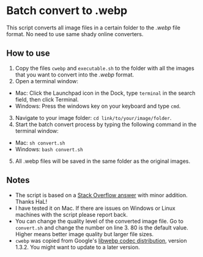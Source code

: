 # Batch convert to .webp
This script converts all image files in a certain folder to the *.webp* file format. No need to use same shady online converters.

## How to use
1. Copy the files `cwebp` and `executable.sh` to the folder with all the images that you want to convert into the *.webp* format.
2. Open a terminal window:
- Mac: Click the Launchpad icon in the Dock, type `terminal` in the search field, then click Terminal.
- Windows: Press the windows key on your keyboard and type `cmd`.
3. Navigate to your image folder: `cd link/to/your/image/folder`.
4. Start the batch convert process by typing the following command in the terminal window:
- Mac: `sh convert.sh`
- Windows: `bash convert.sh`
5. All .webp files will be saved in the same folder as the original images.

## Notes
- The script is based on a [Stack Overflow answer](https://stackoverflow.com/a/26565210/5263954) with minor addition. Thanks HaL!
- I have tested it on Mac. If there are issues on Windows or Linux machines with the script please report back.
- You can change the quality level of the converted image file. Go to `convert.sh` and change the number on line 3. 80 is the default value. Higher means better image quality but larger file sizes.
- `cwebp` was copied from Google's [libwebp codec distribution](https://storage.googleapis.com/downloads.webmproject.org/releases/webp/index.html), version 1.3.2. You might want to update to a later version.
